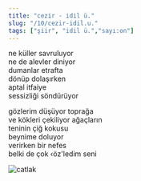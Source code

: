 ```yaml
---
title: "cezir - idil ü."
slug: "/10/cezir-idil.u."
tags: ["şiir", "idil ü.","sayı:on"]
---
```


ne küller savruluyor  
ne de alevler diniyor\
dumanlar etrafta\
dönüp dolaşırken\
aptal itfaiye\
sessizliği söndürüyor

gözlerim düşüyor toprağa\
ve kökleri çekiliyor ağaçların\
teninin çiğ kokusu\
beynime doluyor\
verirken bir nefes\
belki de çok ‹öz'ledim seni



![catlak](/img/catlak.jpg)

